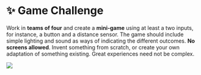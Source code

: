 # ✨ Game Challenge

Work in **teams of four** and create a **mini-game** using at least a two inputs, for instance, a button and a distance sensor. The game should include simple lighting and sound as ways of indicating the different outcomes. **No screens allowed**. Invent something from scratch, or create your own adaptation of something existing. Great experiences need not be complex.

![](https://media.wired.com/photos/59fccff22d3f5732c7d5aa15/master/w_2560%2Cc_limit/Pong-TA-B1C1YX.jpg)



